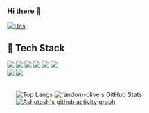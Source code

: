 ### Hi there 👋

[![Hits](https://hits.seeyoufarm.com/api/count/incr/badge.svg?url=https%3A%2F%2Fgithub.com%2Frandom-olive&count_bg=%2379C83D&title_bg=%23555555&icon=&icon_color=%23E7E7E7&title=hits&edge_flat=true)](https://hits.seeyoufarm.com)

<!--
**random-olive/random-olive** is a ✨ _special_ ✨ repository because its `README.md` (this file) appears on your GitHub profile.

Here are some ideas to get you started:

- 🔭 I’m currently working on ...
- 🌱 I’m currently learning ...
- 👯 I’m looking to collaborate on ...
- 🤔 I’m looking for help with ...
- 💬 Ask me about ...
- 📫 How to reach me: ...
- 😄 Pronouns: ...
- ⚡ Fun fact: ...
-->

## 📖 Tech Stack

<div style="height:auto; gap: 10px;">
<img src="https://img.shields.io/badge/react-%2320232a.svg?style=flat-square&logo=react&logoColor=%2361DAFB" 
/>
<img src="https://img.shields.io/badge/styled--components-DB7093?style=flat-square&logo=styled-components&logoColor=white" />
<img src="https://img.shields.io/badge/HTML5-E34F26?style=flat-square&logo=html5&logoColor=white" />
<img src="https://img.shields.io/badge/CSS-%231572B6.svg?style=flat-square&logo=css3&logoColor=white" />
<img src="https://img.shields.io/badge/JavaScript-F7DF1E?style=flat-square&logo=javascript&logoColor=black" />

<img src="https://img.shields.io/badge/Firebase-039BE5?style=flat-square&logo=Firebase&logoColor=white"/>
<br />
<img src="https://img.shields.io/badge/Git-F05032?style=flat-square&logo=Git&logoColor=white" />
<img src="https://img.shields.io/badge/Figma-F76459?style=flat-square&logo=Figma&logoColor=white" />
</div>

<br/>
<div style="height:auto; margin-left: 20px;">

![Top Langs](https://github-readme-stats.vercel.app/api/top-langs/?username=random-olive)
![random-olive's GitHub Stats](https://github-readme-stats.vercel.app/api?username=random-olive&show_icons=true&theme=vue-dark)
[![Ashutosh's github activity graph](https://activity-graph.herokuapp.com/graph?username=random-olive&theme=vue)](https://github.com/ashutosh00710/github-readme-activity-graph)

</div>
